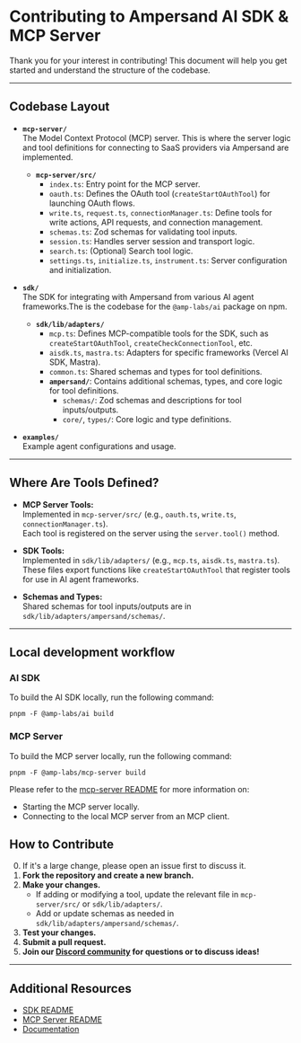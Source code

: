 # Contributing to Ampersand AI SDK & MCP Server

Thank you for your interest in contributing! This document will help you get started and understand the structure of the codebase.

---

## Codebase Layout

- **`mcp-server/`**  
  The Model Context Protocol (MCP) server. This is where the server logic and tool definitions for connecting to SaaS providers via Ampersand are implemented.
  - **`mcp-server/src/`**  
    - `index.ts`: Entry point for the MCP server.
    - `oauth.ts`: Defines the OAuth tool (`createStartOAuthTool`) for launching OAuth flows.
    - `write.ts`, `request.ts`, `connectionManager.ts`: Define tools for write actions, API requests, and connection management.
    - `schemas.ts`: Zod schemas for validating tool inputs.
    - `session.ts`: Handles server session and transport logic.
    - `search.ts`: (Optional) Search tool logic.
    - `settings.ts`, `initialize.ts`, `instrument.ts`: Server configuration and initialization.

- **`sdk/`**  
  The SDK for integrating with Ampersand from various AI agent frameworks.The is the codebase for the `@amp-labs/ai` package on npm.
  - **`sdk/lib/adapters/`**  
    - `mcp.ts`: Defines MCP-compatible tools for the SDK, such as `createStartOAuthTool`, `createCheckConnectionTool`, etc.
    - `aisdk.ts`, `mastra.ts`: Adapters for specific frameworks (Vercel AI SDK, Mastra).
    - `common.ts`: Shared schemas and types for tool definitions.
    - **`ampersand/`**: Contains additional schemas, types, and core logic for tool definitions.
      - `schemas/`: Zod schemas and descriptions for tool inputs/outputs.
      - `core/`, `types/`: Core logic and type definitions.

- **`examples/`**  
  Example agent configurations and usage.

---

## Where Are Tools Defined?

- **MCP Server Tools:**  
  Implemented in `mcp-server/src/` (e.g., `oauth.ts`, `write.ts`, `connectionManager.ts`).  
  Each tool is registered on the server using the `server.tool()` method.

- **SDK Tools:**  
  Implemented in `sdk/lib/adapters/` (e.g., `mcp.ts`, `aisdk.ts`, `mastra.ts`).  
  These files export functions like `createStartOAuthTool` that register tools for use in AI agent frameworks.

- **Schemas and Types:**  
  Shared schemas for tool inputs/outputs are in `sdk/lib/adapters/ampersand/schemas/`.

---

## Local development workflow

### AI SDK

To build the AI SDK locally, run the following command:

```
pnpm -F @amp-labs/ai build
```

### MCP Server

To build the MCP server locally, run the following command:

```
pnpm -F @amp-labs/mcp-server build
```

Please refer to the [mcp-server README](./mcp-server/README.md) for more information on:

- Starting the MCP server locally.
- Connecting to the local MCP server from an MCP client.

## How to Contribute

0. If it's a large change, please open an issue first to discuss it.
1. **Fork the repository and create a new branch.**
2. **Make your changes.**
   - If adding or modifying a tool, update the relevant file in `mcp-server/src/` or `sdk/lib/adapters/`.
   - Add or update schemas as needed in `sdk/lib/adapters/ampersand/schemas/`.
3. **Test your changes.**
4. **Submit a pull request.**
5. **Join our [Discord community](https://discord.gg/BWP4BpKHvf) for questions or to discuss ideas!**

---

## Additional Resources

- [SDK README](./sdk/README.md)
- [MCP Server README](./mcp-server/README.md)
- [Documentation](https://docs.withampersand.com)
